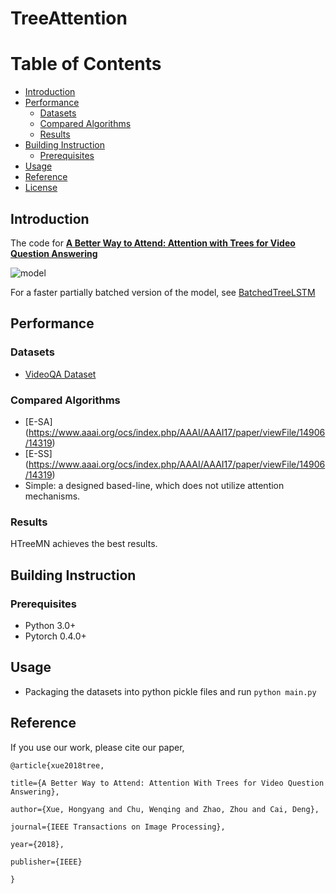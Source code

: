 # TreeAttention

Table of Contents
=================
<!--ts-->
* [Introduction](#introduction)
* [Performance](#performance)
	 * [Datasets](#datasets)
	 * [Compared Algorithms](#compared-algorithms)
	 * [Results](#results)
* [Building Instruction](#building-instruction)
	 * [Prerequisites](#prerequisites)
* [Usage](#usage)
* [Reference](#reference)
* [License](#license)
<!--te-->

## Introduction
The code for [**A Better Way to Attend: Attention with Trees for Video Question Answering**](https://ieeexplore.ieee.org/document/8419716)

![model](https://github.com/xuehy/TreeAttention/blob/master/overview.png)

For a faster partially batched version of the model, see [BatchedTreeLSTM](https://github.com/xuehy/BatchedTreeLSTM)

## Performance

### Datasets

+ [VideoQA Dataset](https://github.com/xuehy/videoqa)

### Compared Algorithms


+ [E-SA] (https://www.aaai.org/ocs/index.php/AAAI/AAAI17/paper/viewFile/14906/14319)
+ [E-SS] (https://www.aaai.org/ocs/index.php/AAAI/AAAI17/paper/viewFile/14906/14319) 
+ Simple: a designed based-line, which does not utilize attention mechanisms.


### Results
HTreeMN achieves the best results.

## Building Instruction

### Prerequisites

+ Python 3.0+
+ Pytorch 0.4.0+


## Usage
+ Packaging the datasets into python pickle files and run ``` python main.py ```

## Reference
If you use our work, please cite our paper,
```
@article{xue2018tree,

title={A Better Way to Attend: Attention With Trees for Video Question Answering},

author={Xue, Hongyang and Chu, Wenqing and Zhao, Zhou and Cai, Deng},

journal={IEEE Transactions on Image Processing},

year={2018},

publisher={IEEE}

}
```



